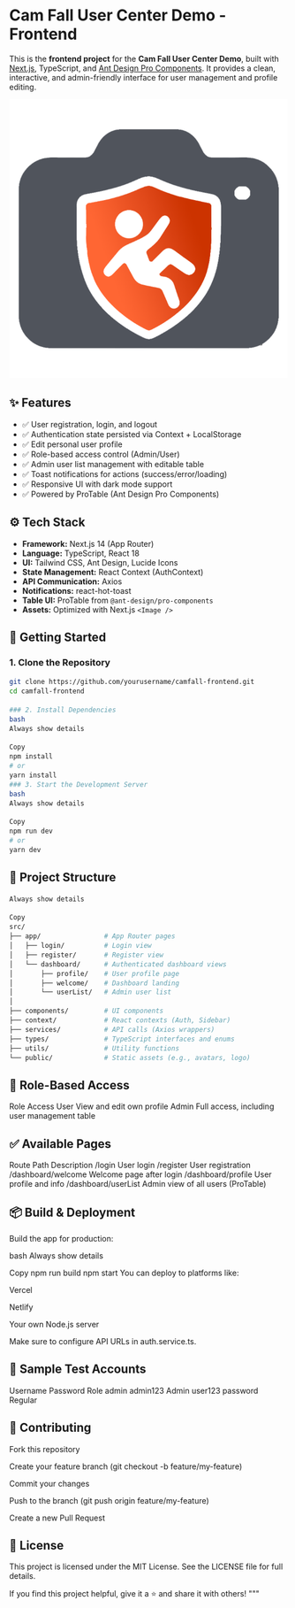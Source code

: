 # Cam Fall User Center Demo - Frontend

This is the **frontend project** for the **Cam Fall User Center Demo**, built with [Next.js](https://nextjs.org/), TypeScript, and [Ant Design Pro Components](https://procomponents.ant.design/). It provides a clean, interactive, and admin-friendly interface for user management and profile editing.

![Cam Fall Logo](./public/cam_fall.png)



## ✨ Features

- ✅ User registration, login, and logout  
- ✅ Authentication state persisted via Context + LocalStorage  
- ✅ Edit personal user profile  
- ✅ Role-based access control (Admin/User)  
- ✅ Admin user list management with editable table  
- ✅ Toast notifications for actions (success/error/loading)  
- ✅ Responsive UI with dark mode support  
- ✅ Powered by ProTable (Ant Design Pro Components)



## ⚙️ Tech Stack

- **Framework:** Next.js 14 (App Router)  
- **Language:** TypeScript, React 18  
- **UI:** Tailwind CSS, Ant Design, Lucide Icons  
- **State Management:** React Context (AuthContext)  
- **API Communication:** Axios  
- **Notifications:** react-hot-toast  
- **Table UI:** ProTable from `@ant-design/pro-components`  
- **Assets:** Optimized with Next.js `<Image />`  



## 🚀 Getting Started

### 1. Clone the Repository

```bash
git clone https://github.com/yourusername/camfall-frontend.git
cd camfall-frontend

### 2. Install Dependencies
bash
Always show details

Copy
npm install
# or
yarn install
### 3. Start the Development Server
bash
Always show details

Copy
npm run dev
# or
yarn dev
```


## 📁 Project Structure
```bash
Always show details

Copy
src/
├── app/                # App Router pages
│   ├── login/          # Login view
│   ├── register/       # Register view
│   └── dashboard/      # Authenticated dashboard views
│       ├── profile/    # User profile page
│       ├── welcome/    # Dashboard landing
│       └── userList/   # Admin user list
│
├── components/         # UI components
├── context/            # React contexts (Auth, Sidebar)
├── services/           # API calls (Axios wrappers)
├── types/              # TypeScript interfaces and enums
├── utils/              # Utility functions
└── public/             # Static assets (e.g., avatars, logo)
```


## 🔐 Role-Based Access
Role	Access
User	View and edit own profile
Admin	Full access, including user management table

## ✅ Available Pages
Route Path	Description
/login	User login
/register	User registration
/dashboard/welcome	Welcome page after login
/dashboard/profile	User profile and info
/dashboard/userList	Admin view of all users (ProTable)



## 📦 Build & Deployment
Build the app for production:

bash
Always show details

Copy
npm run build
npm start
You can deploy to platforms like:

Vercel

Netlify

Your own Node.js server

Make sure to configure API URLs in auth.service.ts.



## 🧪 Sample Test Accounts
Username	Password	Role
admin	admin123	Admin
user123	password	Regular



## 🤝 Contributing
Fork this repository

Create your feature branch (git checkout -b feature/my-feature)

Commit your changes

Push to the branch (git push origin feature/my-feature)

Create a new Pull Request



## 📄 License
This project is licensed under the MIT License.
See the LICENSE file for full details.

If you find this project helpful, give it a ⭐ and share it with others!
"""
